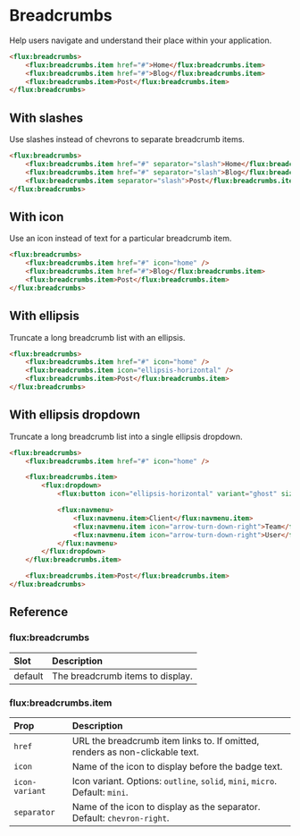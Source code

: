 # Breadcrumbs

Help users navigate and understand their place within your application.

```html
<flux:breadcrumbs>
    <flux:breadcrumbs.item href="#">Home</flux:breadcrumbs.item>
    <flux:breadcrumbs.item href="#">Blog</flux:breadcrumbs.item>
    <flux:breadcrumbs.item>Post</flux:breadcrumbs.item>
</flux:breadcrumbs>
```

## With slashes

Use slashes instead of chevrons to separate breadcrumb items.

```html
<flux:breadcrumbs>
    <flux:breadcrumbs.item href="#" separator="slash">Home</flux:breadcrumbs.item>
    <flux:breadcrumbs.item href="#" separator="slash">Blog</flux:breadcrumbs.item>
    <flux:breadcrumbs.item separator="slash">Post</flux:breadcrumbs.item>
</flux:breadcrumbs>
```

## With icon

Use an icon instead of text for a particular breadcrumb item.

```html
<flux:breadcrumbs>
    <flux:breadcrumbs.item href="#" icon="home" />
    <flux:breadcrumbs.item href="#">Blog</flux:breadcrumbs.item>
    <flux:breadcrumbs.item>Post</flux:breadcrumbs.item>
</flux:breadcrumbs>
```

## With ellipsis

Truncate a long breadcrumb list with an ellipsis.

```html
<flux:breadcrumbs>
    <flux:breadcrumbs.item href="#" icon="home" />
    <flux:breadcrumbs.item icon="ellipsis-horizontal" />
    <flux:breadcrumbs.item>Post</flux:breadcrumbs.item>
</flux:breadcrumbs>
```

## With ellipsis dropdown

Truncate a long breadcrumb list into a single ellipsis dropdown.

```html
<flux:breadcrumbs>
    <flux:breadcrumbs.item href="#" icon="home" />

    <flux:breadcrumbs.item>
        <flux:dropdown>
            <flux:button icon="ellipsis-horizontal" variant="ghost" size="sm" />

            <flux:navmenu>
                <flux:navmenu.item>Client</flux:navmenu.item>
                <flux:navmenu.item icon="arrow-turn-down-right">Team</flux:navmenu.item>
                <flux:navmenu.item icon="arrow-turn-down-right">User</flux:navmenu.item>
            </flux:navmenu>
        </flux:dropdown>
    </flux:breadcrumbs.item>

    <flux:breadcrumbs.item>Post</flux:breadcrumbs.item>
</flux:breadcrumbs>
```

## Reference

### flux:breadcrumbs

| Slot    | Description                     |
| :------ | :------------------------------ |
| default | The breadcrumb items to display. |

### flux:breadcrumbs.item

| Prop         | Description                                                                                                                             |
| :----------- | :-------------------------------------------------------------------------------------------------------------------------------------- |
| `href`       | URL the breadcrumb item links to. If omitted, renders as non-clickable text.                                                              |
| `icon`       | Name of the icon to display before the badge text.                                                                                      |
| `icon-variant` | Icon variant. Options: `outline`, `solid`, `mini`, `micro`. Default: `mini`.                                                              |
| `separator`  | Name of the icon to display as the separator. Default: `chevron-right`.                                                                 |

